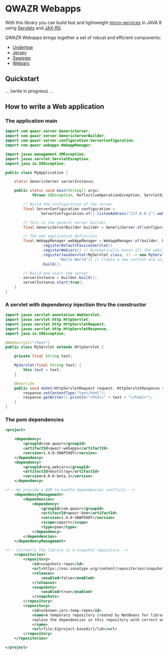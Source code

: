 QWAZR Webapps
=============

With this library you can build fast and lightweight [micro-services](https://en.wikipedia.org/wiki/Microservices)
in JAVA 8 using [Servlets](https://en.wikipedia.org/wiki/Java_servlet)
and [JAX-RS](https://en.wikipedia.org/wiki/Java_API_for_RESTful_Web_Services).

QWAZR Webapps brings together a set of robust and efficient components:

- [Undertow](http://undertow.io/)
- [Jersey](https://jersey.github.io/)
- [Swagger](https://swagger.io/)
- [Webjars](http://www.webjars.org/)

Quickstart
----------

... (write in progress) ...

How to write a Web application
------------------------------

### The application main

```java
import com.qwazr.server.GenericServer;
import com.qwazr.server.GenericServerBuilder;
import com.qwazr.server.configuration.ServerConfiguration;
import com.qwazr.webapps.WebappManager;

import javax.management.JMException;
import javax.servlet.ServletException;
import java.io.IOException;

public class MyApplication {

	static GenericServer serverInstance;

	public static void main(String[] args)
			throws IOException, ReflectiveOperationException, ServletException, JMException {

		// Build the configuration of the server
		final ServerConfiguration configuration =
				ServerConfiguration.of().listenAddress("127.0.0.1").webAppPort(8080).build();

		// This is the generic server builder
		final GenericServerBuilder builder = GenericServer.of(configuration);

		// The web application definition
		final WebappManager webAppManager = WebappManager.of(builder, builder.getWebAppContext())
				.registerDefaultFaviconServlet()
				.registerWebjars() // Automatically mount all the webjars at /webjars/...
				.registerJavaServlet(MyServlet.class, () -> new MyServlet(
						"Hello World")) // Create a new servlet and inject dependencies thru the constructor
				.build();

		// Build and start the server
		serverInstance = builder.build();
		serverInstance.start(true);
	}
}
```

### A servlet with dependency injection thru the constructor

```java
import javax.servlet.annotation.WebServlet;
import javax.servlet.http.HttpServlet;
import javax.servlet.http.HttpServletRequest;
import javax.servlet.http.HttpServletResponse;
import java.io.IOException;

@WebServlet("/test")
public class MyServlet extends HttpServlet {

	private final String text;

	MyServlet(final String text) {
		this.text = text;
	}

	@Override
	public void doGet(HttpServletRequest request, HttpServletResponse response) throws IOException {
		response.setContentType("text/html");
		response.getWriter().println("<html>" + text + "</html>");
	}
}
```

### The pom dependencies

```xml
<project>

    <dependency>
        <groupId>com.qwazr</groupId>
        <artifactId>qwazr-webapps</artifactId>
        <version>1.4.0-SNAPSHOT</version>
    </dependency>
    <dependency>
        <groupId>org.webjars</groupId>
        <artifactId>bootstrap</artifactId>
        <version>4.0.0-beta.3</version>
    </dependency>

<!-- We provide a BOM to handle dependencies conflicts -->
    <dependencyManagement>
        <dependencies>
            <dependency>
                <groupId>com.qwazr</groupId>
                <artifactId>qwazr-bom</artifactId>
                <version>1.4.0-SNAPSHOT</version>
                <scope>import</scope>
                <type>pom</type>
            </dependency>
        </dependencies>
    </dependencyManagement>

<!-- Currently the library is a snapshot repository -->
    <repositories>
        <repository>
            <id>snapshots-repo</id>
            <url>https://oss.sonatype.org/content/repositories/snapshots</url>
            <releases>
                <enabled>false</enabled>
            </releases>
            <snapshots>
                <enabled>true</enabled>
            </snapshots>
        </repository>
        <repository>
            <id>unknown-jars-temp-repo</id>
            <name>A temporary repository created by NetBeans for libraries and jars it could not identify. Please
            replace the dependencies in this repository with correct ones and delete this repository.
            </name>
            <url>file:${project.basedir}/lib</url>
        </repository>
    </repositories>

</project>
```